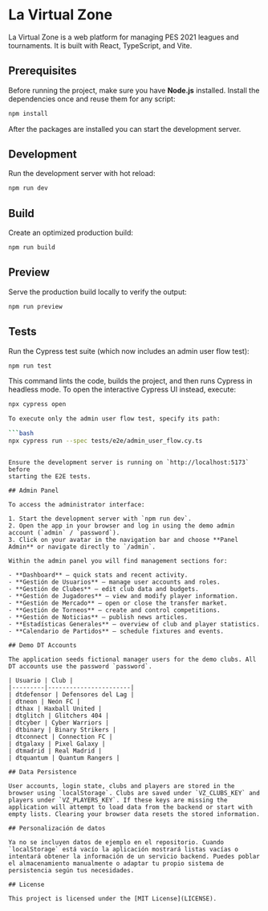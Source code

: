 # La Virtual Zone

La Virtual Zone is a web platform for managing PES 2021 leagues and tournaments. It is built with React, TypeScript, and Vite.

## Prerequisites

Before running the project, make sure you have **Node.js** installed. Install the dependencies once and reuse them for any script:

```bash
npm install
```

After the packages are installed you can start the development server.

## Development

Run the development server with hot reload:

```bash
npm run dev
```

## Build

Create an optimized production build:

```bash
npm run build
```

## Preview

Serve the production build locally to verify the output:

```bash
npm run preview
```
## Tests

Run the Cypress test suite (which now includes an admin user flow test):

```bash
npm run test
```

This command lints the code, builds the project, and then runs Cypress in
headless mode. To open the interactive Cypress UI instead, execute:

```bash
npx cypress open

To execute only the admin user flow test, specify its path:

```bash
npx cypress run --spec tests/e2e/admin_user_flow.cy.ts
```
```

Ensure the development server is running on `http://localhost:5173` before
starting the E2E tests.

## Admin Panel

To access the administrator interface:

1. Start the development server with `npm run dev`.
2. Open the app in your browser and log in using the demo admin account (`admin` / `password`).
3. Click on your avatar in the navigation bar and choose **Panel Admin** or navigate directly to `/admin`.

Within the admin panel you will find management sections for:

- **Dashboard** – quick stats and recent activity.
- **Gestión de Usuarios** – manage user accounts and roles.
- **Gestión de Clubes** – edit club data and budgets.
- **Gestión de Jugadores** – view and modify player information.
- **Gestión de Mercado** – open or close the transfer market.
- **Gestión de Torneos** – create and control competitions.
- **Gestión de Noticias** – publish news articles.
- **Estadísticas Generales** – overview of club and player statistics.
- **Calendario de Partidos** – schedule fixtures and events.

## Demo DT Accounts

The application seeds fictional manager users for the demo clubs. All DT accounts use the password `password`.

| Usuario | Club |
|---------|-----------------------|
| dtdefensor | Defensores del Lag |
| dtneon | Neón FC |
| dthax | Haxball United |
| dtglitch | Glitchers 404 |
| dtcyber | Cyber Warriors |
| dtbinary | Binary Strikers |
| dtconnect | Connection FC |
| dtgalaxy | Pixel Galaxy |
| dtmadrid | Real Madrid |
| dtquantum | Quantum Rangers |

## Data Persistence

User accounts, login state, clubs and players are stored in the browser using `localStorage`. Clubs are saved under `VZ_CLUBS_KEY` and players under `VZ_PLAYERS_KEY`. If these keys are missing the application will attempt to load data from the backend or start with empty lists. Clearing your browser data resets the stored information.

## Personalización de datos

Ya no se incluyen datos de ejemplo en el repositorio. Cuando `localStorage` está vacío la aplicación mostrará listas vacías o intentará obtener la información de un servicio backend. Puedes poblar el almacenamiento manualmente o adaptar tu propio sistema de persistencia según tus necesidades.

## License

This project is licensed under the [MIT License](LICENSE).

